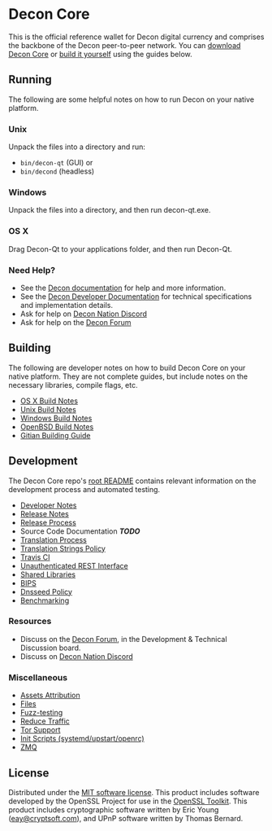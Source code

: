 Decon Core
==========

This is the official reference wallet for Decon digital currency and comprises the backbone of the Decon peer-to-peer network. You can [download Decon Core](https://www.decon.org/downloads/) or [build it yourself](#building) using the guides below.

Running
---------------------
The following are some helpful notes on how to run Decon on your native platform.

### Unix

Unpack the files into a directory and run:

- `bin/decon-qt` (GUI) or
- `bin/decond` (headless)

### Windows

Unpack the files into a directory, and then run decon-qt.exe.

### OS X

Drag Decon-Qt to your applications folder, and then run Decon-Qt.

### Need Help?

* See the [Decon documentation](https://docs.decon.org)
for help and more information.
* See the [Decon Developer Documentation](https://decon-docs.github.io/) 
for technical specifications and implementation details.
* Ask for help on [Decon Nation Discord](http://deconchat.org)
* Ask for help on the [Decon Forum](https://decon.org/forum)

Building
---------------------
The following are developer notes on how to build Decon Core on your native platform. They are not complete guides, but include notes on the necessary libraries, compile flags, etc.

- [OS X Build Notes](build-osx.md)
- [Unix Build Notes](build-unix.md)
- [Windows Build Notes](build-windows.md)
- [OpenBSD Build Notes](build-openbsd.md)
- [Gitian Building Guide](gitian-building.md)

Development
---------------------
The Decon Core repo's [root README](/README.md) contains relevant information on the development process and automated testing.

- [Developer Notes](developer-notes.md)
- [Release Notes](release-notes.md)
- [Release Process](release-process.md)
- Source Code Documentation ***TODO***
- [Translation Process](translation_process.md)
- [Translation Strings Policy](translation_strings_policy.md)
- [Travis CI](travis-ci.md)
- [Unauthenticated REST Interface](REST-interface.md)
- [Shared Libraries](shared-libraries.md)
- [BIPS](bips.md)
- [Dnsseed Policy](dnsseed-policy.md)
- [Benchmarking](benchmarking.md)

### Resources
* Discuss on the [Decon Forum](https://decon.org/forum), in the Development & Technical Discussion board.
* Discuss on [Decon Nation Discord](http://deconchat.org)

### Miscellaneous
- [Assets Attribution](assets-attribution.md)
- [Files](files.md)
- [Fuzz-testing](fuzzing.md)
- [Reduce Traffic](reduce-traffic.md)
- [Tor Support](tor.md)
- [Init Scripts (systemd/upstart/openrc)](init.md)
- [ZMQ](zmq.md)

License
---------------------
Distributed under the [MIT software license](/COPYING).
This product includes software developed by the OpenSSL Project for use in the [OpenSSL Toolkit](https://www.openssl.org/). This product includes
cryptographic software written by Eric Young ([eay@cryptsoft.com](mailto:eay@cryptsoft.com)), and UPnP software written by Thomas Bernard.
